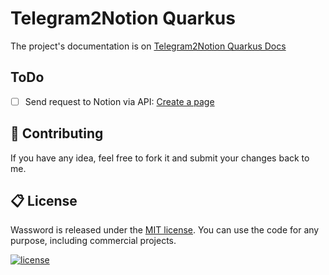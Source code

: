 # Telegram2Notion Quarkus

The project's documentation is on [Telegram2Notion Quarkus Docs](https://docs.page/polilluminato/telegram2notion-quarkus)

## ToDo

* [ ] Send request to Notion via API: [Create a page
  ](https://developers.notion.com/reference/post-page)

## 💎 Contributing

If you have any idea, feel free to fork it and submit your changes back to me.

## 📋 License

Wassword is released under the [MIT license](LICENSE.md). You can use the code for any purpose, including commercial projects.

[![license](https://img.shields.io/badge/License-MIT-yellow.svg)](https://opensource.org/licenses/MIT)